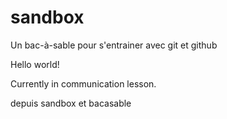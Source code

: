 # sandbox
Un bac-à-sable pour s'entrainer avec git et github

Hello world!

Currently in communication lesson.

depuis sandbox et bacasable

